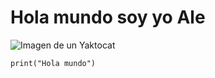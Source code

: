 # Hola mundo soy yo Ale

![Imagen de un Yaktocat](https://octodex.github.com/images/yaktocat.png)
```
print("Hola mundo")
```
